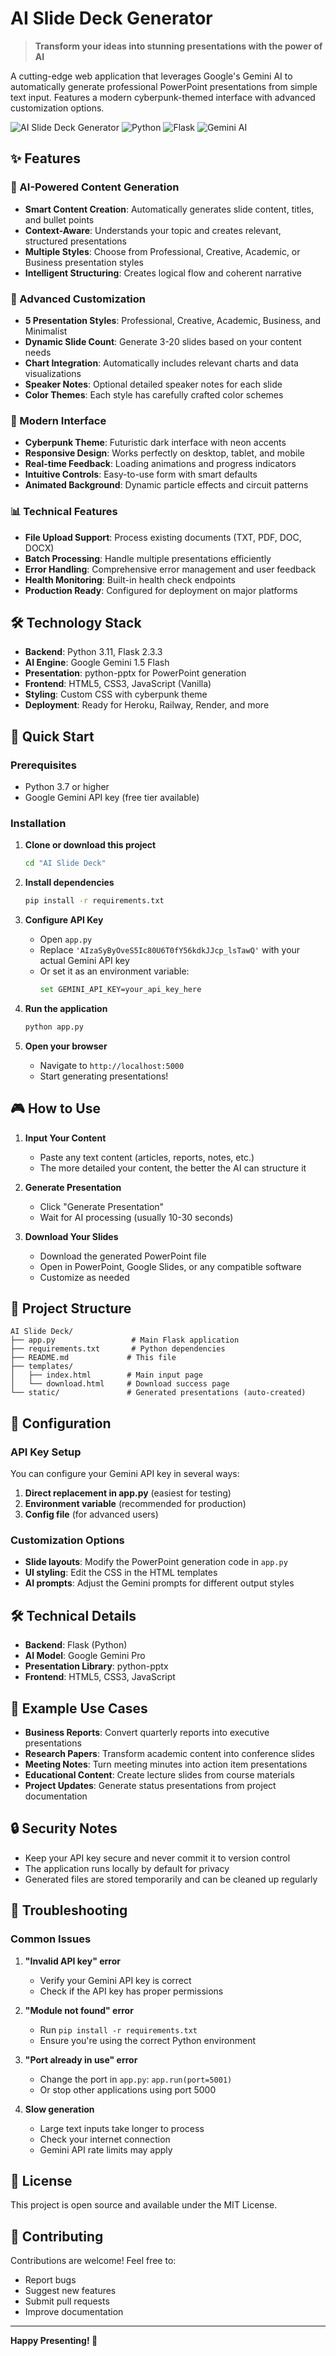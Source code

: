 # AI Slide Deck Generator

> **Transform your ideas into stunning presentations with the power of AI**

A cutting-edge web application that leverages Google's Gemini AI to automatically generate professional PowerPoint presentations from simple text input. Features a modern cyberpunk-themed interface with advanced customization options.

![AI Slide Deck Generator](https://img.shields.io/badge/AI-Powered-00ffff?style=for-the-badge&logo=artificial-intelligence)
![Python](https://img.shields.io/badge/Python-3.11-blue?style=for-the-badge&logo=python)
![Flask](https://img.shields.io/badge/Flask-2.3.3-green?style=for-the-badge&logo=flask)
![Gemini AI](https://img.shields.io/badge/Gemini-AI-ff0080?style=for-the-badge&logo=google)

## ✨ Features

### 🤖 AI-Powered Content Generation
- **Smart Content Creation**: Automatically generates slide content, titles, and bullet points
- **Context-Aware**: Understands your topic and creates relevant, structured presentations
- **Multiple Styles**: Choose from Professional, Creative, Academic, or Business presentation styles
- **Intelligent Structuring**: Creates logical flow and coherent narrative

### 🎨 Advanced Customization
- **5 Presentation Styles**: Professional, Creative, Academic, Business, and Minimalist
- **Dynamic Slide Count**: Generate 3-20 slides based on your content needs
- **Chart Integration**: Automatically includes relevant charts and data visualizations
- **Speaker Notes**: Optional detailed speaker notes for each slide
- **Color Themes**: Each style has carefully crafted color schemes

### 🚀 Modern Interface
- **Cyberpunk Theme**: Futuristic dark interface with neon accents
- **Responsive Design**: Works perfectly on desktop, tablet, and mobile
- **Real-time Feedback**: Loading animations and progress indicators
- **Intuitive Controls**: Easy-to-use form with smart defaults
- **Animated Background**: Dynamic particle effects and circuit patterns

### 📊 Technical Features
- **File Upload Support**: Process existing documents (TXT, PDF, DOC, DOCX)
- **Batch Processing**: Handle multiple presentations efficiently
- **Error Handling**: Comprehensive error management and user feedback
- **Health Monitoring**: Built-in health check endpoints
- **Production Ready**: Configured for deployment on major platforms

## 🛠️ Technology Stack

- **Backend**: Python 3.11, Flask 2.3.3
- **AI Engine**: Google Gemini 1.5 Flash
- **Presentation**: python-pptx for PowerPoint generation
- **Frontend**: HTML5, CSS3, JavaScript (Vanilla)
- **Styling**: Custom CSS with cyberpunk theme
- **Deployment**: Ready for Heroku, Railway, Render, and more

## 🚀 Quick Start

### Prerequisites

- Python 3.7 or higher
- Google Gemini API key (free tier available)

### Installation

1. **Clone or download this project**
   ```bash
   cd "AI Slide Deck"
   ```

2. **Install dependencies**
   ```bash
   pip install -r requirements.txt
   ```

3. **Configure API Key**
   - Open `app.py`
   - Replace `'AIzaSyByOveS5Ic80U6T0fY56kdkJJcp_lsTawQ'` with your actual Gemini API key
   - Or set it as an environment variable:
     ```bash
     set GEMINI_API_KEY=your_api_key_here
     ```

4. **Run the application**
   ```bash
   python app.py
   ```

5. **Open your browser**
   - Navigate to `http://localhost:5000`
   - Start generating presentations!

## 🎮 How to Use

1. **Input Your Content**
   - Paste any text content (articles, reports, notes, etc.)
   - The more detailed your content, the better the AI can structure it

2. **Generate Presentation**
   - Click "Generate Presentation"
   - Wait for AI processing (usually 10-30 seconds)

3. **Download Your Slides**
   - Download the generated PowerPoint file
   - Open in PowerPoint, Google Slides, or any compatible software
   - Customize as needed

## 📁 Project Structure

```
AI Slide Deck/
├── app.py                 # Main Flask application
├── requirements.txt       # Python dependencies
├── README.md             # This file
├── templates/
│   ├── index.html        # Main input page
│   └── download.html     # Download success page
└── static/               # Generated presentations (auto-created)
```

## 🔧 Configuration

### API Key Setup

You can configure your Gemini API key in several ways:

1. **Direct replacement in app.py** (easiest for testing)
2. **Environment variable** (recommended for production)
3. **Config file** (for advanced users)

### Customization Options

- **Slide layouts**: Modify the PowerPoint generation code in `app.py`
- **UI styling**: Edit the CSS in the HTML templates
- **AI prompts**: Adjust the Gemini prompts for different output styles

## 🛠️ Technical Details

- **Backend**: Flask (Python)
- **AI Model**: Google Gemini Pro
- **Presentation Library**: python-pptx
- **Frontend**: HTML5, CSS3, JavaScript

## 📝 Example Use Cases

- **Business Reports**: Convert quarterly reports into executive presentations
- **Research Papers**: Transform academic content into conference slides
- **Meeting Notes**: Turn meeting minutes into action item presentations
- **Educational Content**: Create lecture slides from course materials
- **Project Updates**: Generate status presentations from project documentation

## 🔒 Security Notes

- Keep your API key secure and never commit it to version control
- The application runs locally by default for privacy
- Generated files are stored temporarily and can be cleaned up regularly

## 🐛 Troubleshooting

### Common Issues

1. **"Invalid API key" error**
   - Verify your Gemini API key is correct
   - Check if the API key has proper permissions

2. **"Module not found" error**
   - Run `pip install -r requirements.txt`
   - Ensure you're using the correct Python environment

3. **"Port already in use" error**
   - Change the port in `app.py`: `app.run(port=5001)`
   - Or stop other applications using port 5000

4. **Slow generation**
   - Large text inputs take longer to process
   - Check your internet connection
   - Gemini API rate limits may apply

## 📄 License

This project is open source and available under the MIT License.

## 🤝 Contributing

Contributions are welcome! Feel free to:
- Report bugs
- Suggest new features
- Submit pull requests
- Improve documentation

---

**Happy Presenting! 🎉**
